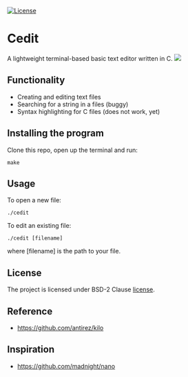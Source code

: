 [![License](https://img.shields.io/badge/License-BSD%202--Clause-orange.svg)](https://opensource.org/licenses/BSD-2-Clause)

# Cedit

A lightweight terminal-based basic text editor written in C.
![](cedit.gif)


## Functionality 
- Creating and editing text files
- Searching for a string in a files (buggy)
- Syntax highlighting for C files (does not work, yet)


## Installing the program
Clone this repo, open up the terminal and run:
```
make
```

## Usage
To open a new file:
```
./cedit
```
To edit an existing file:
```
./cedit [filename]
```
where [filename] is the path to your file.


## License
The project is licensed under BSD-2 Clause [license](LICENSE).


## Reference
- https://github.com/antirez/kilo


## Inspiration
- https://github.com/madnight/nano

